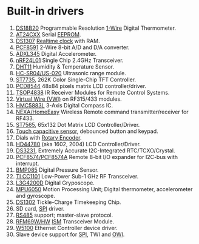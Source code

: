 # Built-in drivers

1. [DS18B20](http://datasheets.maximintegrated.com/en/ds/DS18B20.pdf) Programmable
Resolution [1-Wire](http://en.wikipedia.org/wiki/1-Wire) Digital Thermometer.
2. [AT24CXX](http://www.atmel.com/products/Memories/serial/i2c.aspx) Serial
[EEPROM](http://en.wikipedia.org/wiki/EEPROM).
3. [DS1307](http://datasheets.maximintegrated.com/en/ds/DS1307.pdf)
[Realtime clock](http://en.wikipedia.org/wiki/Real-time_clock) with RAM.
4. [PCF8591](http://www.nxp.com/documents/data_sheet/PCF8591.pdf) 2-Wire 8-bit A/D
and D/A converter.
5. [ADXL345](http://www.analog.com/static/imported-files/data_sheets/ADXL345.pdf)
Digital Accelerometer.
6. [nRF24L01](http://www.nordicsemi.com/eng/Products/2.4GHz-RF/nRF24L01) Single
Chip 2.4GHz Transceiver. 
7. [DHT11](http://www.micro4you.com/files/sensor/DHT11.pdf) Humidity & Temperature
Sensor.
8. [HC-SR04/US-020](http://www.micropik.com/PDF/HCSR04.pdf) Ultrasonic range module.
9. [ST7735](ftp://imall.iteadstudio.com/IM120419001_ITDB02_1.8SP/DS_ST7735.pdf), 262K
Color Single-Chip TFT Controller.
10. [PCD8544](https://www.sparkfun.com/datasheets/LCD/Monochrome/Nokia5110.pdf) 48x84
pixels matrix LCD controller/driver.
11. [TSOP4838](http://www.vishay.com/docs/82459/tsop48.pdf) IR Receiver Modules for
Remote Control Systems.
12. [Virtual Wire (VWI)](http://www.airspayce.com/mikem/arduino/VirtualWire/) on
RF315/433 modules.
13. [HMC5883L](http://www51.honeywell.com/aero/common/documents/myaerospacecatalog-documents/Defense_Brochures-documents/HMC5883L_3-Axis_Digital_Compass_IC.pdf) 3-Axis Digital Compass IC.
14. [NEXA/HomeEasy](http://www.homeeasy.eu/) Wireless Remote command transmitter/receiver
for RF433.
15. [ST7565](http://akizukidenshi.com/download/ds/sitronix/st7565r.pdf), 65x132 Dot
Matrix LCD Controller/Driver.
16. [Touch capacitive sensor](http://en.wikipedia.org/wiki/Capacitive_sensing), debounced
button and keypad.
17. Dials with [Rotary Encoder](http://en.wikipedia.org/wiki/Rotary_encoder).
18. [HD44780](https://www.sparkfun.com/datasheets/LCD/HD44780.pdf) (aka 1602, 2004)
LCD Controller/Driver.
19. [DS3231](http://www.maximintegrated.com/datasheet/index.mvp/id/4627), Extremely
Accurate I2C-Integrated RTC/TCXO/Crystal. 
20. [PCF8574/PCF8574A](http://www.nxp.com/documents/data_sheet/PCF8574.pdf)
Remote 8-bit I/O expander for I2C-bus with interrupt. 
21. [BMP085](https://www.sparkfun.com/datasheets/Components/General/BST-BMP085-DS000-05.pdf)
Digital Pressure Sensor.
22. [TI CC1101](http://www.ti.com/lit/ds/symlink/cc1101.pdf) Low-Power Sub-1 GHz RF
Transceiver.
23. [L3G4200D](http://dlnmh9ip6v2uc.cloudfront.net/datasheets/Sensors/Gyros/3-Axis/CD00265057.pdf)
Digital Gryposcope.
24. [MPU6050](http://dlnmh9ip6v2uc.cloudfront.net/datasheets/Components/General%20IC/PS-MPU-6000A.pdf)
Motion Processing Unit; Digital thermometer, accelerometer and gyroscope.
25. [DS1302](http://datasheets.maximintegrated.com/en/ds/DS1302.pdf) Tickle-Charge
Timekeeping Chip.
26. SD card, [SPI](http://fr.wikipedia.org/wiki/Serial_Peripheral_Interface) driver.
27. [RS485](http://en.wikipedia.org/wiki/RS-485) support; master-slave protocol.
28. [RFM69W/HW](http://www.hoperf.com/upload/rf/RFM69W-V1.3.pdf) [ISM](http://en.wikipedia.org/wiki/ISM_band) Transceiver Module.
29. [W5100](https://www.sparkfun.com/datasheets/DevTools/Arduino/W5100_Datasheet_v1_1_6.pdf)
Ethernet Controller device driver.
30. Slave device support for [SPI](http://fr.wikipedia.org/wiki/Serial_Peripheral_Interface), TWI and [OWI](http://en.wikipedia.org/wiki/1-Wire).

